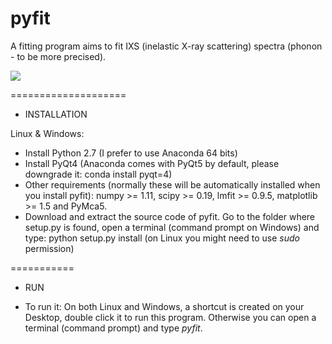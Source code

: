 # pyfit

A fitting program aims to fit IXS (inelastic X-ray scattering) spectra (phonon - to be more precised).

<img src="https://github.com/Traecp/pyFit28/blob/master/pyFit28_2.png">

====================

+ INSTALLATION

Linux & Windows:

 - Install Python 2.7 (I prefer to use Anaconda 64 bits)
 - Install PyQt4 (Anaconda comes with PyQt5 by default, please downgrade it: conda install pyqt=4)
 - Other requirements (normally these will be automatically installed when you install pyfit): numpy >= 1.11, scipy >= 0.19, lmfit >= 0.9.5, matplotlib >= 1.5 and PyMca5.
 - Download and extract the source code of pyfit. Go to the folder where setup.py is found, open a terminal (command prompt on Windows) and type:
python setup.py install (on Linux you might need to use *sudo* permission)

===========

+ RUN

 - To run it: On both Linux and Windows, a shortcut is created on your Desktop, double click it to run this program. Otherwise you can open a terminal (command prompt) and type *pyfit*.

